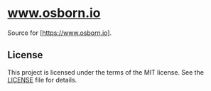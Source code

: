 # www.osborn.io

Source for [https://www.osborn.io].

## License

This project is licensed under the terms of the MIT license.
See the [LICENSE](LICENSE) file for details.
